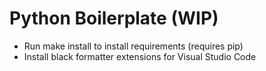 # Python Boilerplate (WIP)

- Run make install to install requirements (requires pip)
- Install black formatter extensions for Visual Studio Code